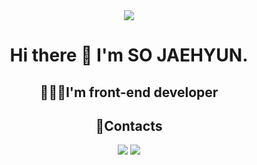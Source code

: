 <div align="center">
<img src="https://capsule-render.vercel.app/api?type=Soft&color=auto&height=200&section=header&text=Wecome%20Github&fontSize=60&animation=blink" />


# Hi there 👋 I'm SO JAEHYUN.
## 🧑🏻‍💻I'm front-end developer</h2>
<h2>📮Contacts</h2>
<a href="socowjh@gmail.com" target="_blank"><img src="https://img.shields.io/badge/socowjh@gmail.com-EA4335?style=flat&logo=Gmail&logoColor=white"></a> 
<a href="https://velog.io/@so960225" target="_blank"><img src="https://img.shields.io/badge/Velog/so960225-20C997?style=flat&logo=Velog&logoColor=white"></a> 
